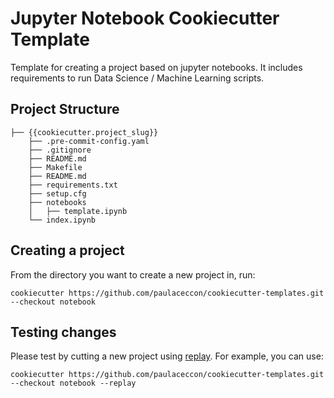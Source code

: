 # Jupyter Notebook Cookiecutter Template

Template for creating a project based on jupyter notebooks.
It includes requirements to run Data Science / Machine Learning scripts.

## Project Structure

```
├── {{cookiecutter.project_slug}}
    ├── .pre-commit-config.yaml
    ├── .gitignore
    ├── README.md
    ├── Makefile
    ├── README.md
    ├── requirements.txt
    ├── setup.cfg
    ├── notebooks
    │   ├── template.ipynb
    └── index.ipynb
```

## Creating a project

From the directory you want to create a new project in, run:
```shell
cookiecutter https://github.com/paulaceccon/cookiecutter-templates.git --checkout notebook
```

## Testing changes
Please test by cutting a new project using [replay](https://cookiecutter.readthedocs.io/en/2.0.2/advanced/replay.html). For example, you can use:

```shell
cookiecutter https://github.com/paulaceccon/cookiecutter-templates.git --checkout notebook --replay
```